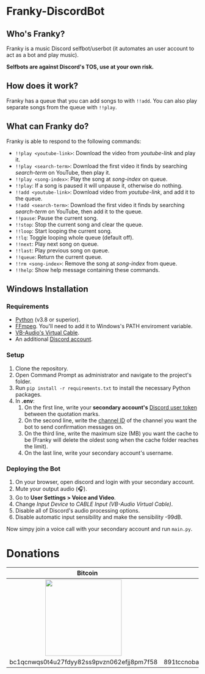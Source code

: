 # Franky-DiscordBot

## Who's Franky?

Franky is a music Discord selfbot/userbot (it automates an user account to act as a bot and play music).

**Selfbots are against Discord's TOS, use at your own risk.**

## How does it work?

Franky has a queue that you can add songs to with ```!!add```. You can also play separate songs from the queue with ```!!play```.

## What can Franky do?

Franky is able to respond to the following commands:
- ```!!play <youtube-link>```: Download the video from *youtube-link* and play it.
- ```!!play <search-term>```: Download the first video it finds by searching *search-term* on YouTube, then play it.
- ```!!play <song-index>```: Play the song at *song-index* on queue.
- ```!!play```: If a song is paused it will unpause it, otherwise do nothing.
- ```!!add <youtube-link>```: Download video from *youtube-link*, and add it to the queue.
- ```!!add <search-term>```: Download the first video it finds by searching *search-term* on YouTube, then add it to the queue. 
- ```!!pause```: Pause the current song.
- ```!!stop```: Stop the current song and clear the queue.
- ```!!loop```: Start looping the current song.
- ```!!lq```: Toggle looping whole queue (default off).
- ```!!next```: Play next song on queue.
- ```!!last```: Play previous song on queue.
- ```!!queue```: Return the current queue.
- ```!!rm <song-index>```: Remove the song at *song-index* from queue.
- ```!!help```: Show help message containing these commands.

## Windows Installation

### Requirements

- [Python](https://www.python.org/downloads/) (v3.8 or superior). 
- [FFmpeg](https://ffmpeg.org/download.html). You'll need to add it to Windows's PATH enviroment variable.
- [VB-Audio's Virtual Cable](https://vb-audio.com/Cable/).
- An additional [Discord account](https://discord.com/register).

### Setup

1. Clone the repository.
2. Open Command Prompt as administrator and navigate to the project's folder.
3. Run ```pip install -r requirements.txt``` to install the necessary Python packages.
4. In **.env**:
   1. On the first line, write your **secondary account's** [Discord user token](https://github.com/Tyrrrz/DiscordChatExporter/wiki/Obtaining-Token-and-Channel-IDs#how-to-get-a-user-token) between the quotation marks.
   2. On the second line, write the [channel ID](https://github.com/Tyrrrz/DiscordChatExporter/wiki/Obtaining-Token-and-Channel-IDs#how-to-get-a-server-id-or-a-server-channel-id) of the channel you want the bot to send confirmation messages on. 
   3. On the third line, write the maximum size (MB) you want the cache to be (Franky will delete the oldest song when the cache folder reaches the limit).
   4. On the last line, write your secondary account's username. 

### Deploying the Bot

1. On your browser, open discord and login with your secondary account.
2. Mute your output audio (:headphones:).
3. Go to **User Settings > Voice and Video**.
4. Change *Input Device* to *CABLE Input (VB-Audio Virtual Cable)*.
5. Disable all of Discord's audio processing options.
6. Disable automatic input sensibility and make the sensibility -99dB.

Now simpy join a voice call with your secondary account and run ```main.py```.

# Donations

<img src="https://github.com/AsaiOgawa/Donations/blob/main/bitcoin.png?raw=true" height=16> Bitcoin | <img src="https://github.com/AsaiOgawa/Donations/blob/main/monero.png?raw=true" height=16> Monero
:------:|:------:
<img src="https://github.com/AsaiOgawa/Donations/blob/main/bitcoin-qrcode.png?raw=true" width=200> | <img src="https://github.com/AsaiOgawa/Donations/blob/main/monero-qrcode.png?raw=true" width=200>
bc1qcnwqs0t4u27fdyy82ss9pvzn062efjj8pm7f58 | 891tccnobaqJyMaAj3jvSGLgTGbzphrWncpvgKinxUpSc4av2fWZggGabfjmDNHsv5irDPaeXZhoHSgoaVy54CbELLCXSxU
